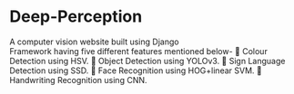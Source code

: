# Deep-Perception

A computer vision website built using Django  
Framework having five different features mentioned 
below- 
 Colour Detection using HSV. 
 Object Detection using YOLOv3. 
 Sign Language Detection using SSD. 
 Face Recognition using HOG+linear SVM. 
 Handwriting Recognition using CNN.
